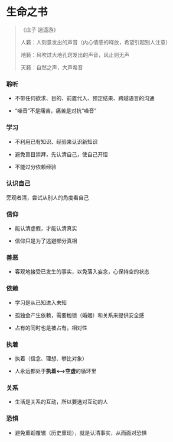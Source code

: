 # 生命之书

> 《庄子 逍遥游》
> 
> 人籁：人刻意发出的声音（内心情感的释放，希望引起别人注意）
> 
> 地籁：风吹过大地孔窍发出的声音，风止则无声
> 
> 天籁：自然之声，大声希音



### 聆听

- 不带任何欲求、目的、前置代入、预定结果、跨越语言的沟通

- “噪音”不是痛苦，痛苦是对抗“噪音”



### 学习

- 不利用已有知识、经验来认识新知识

- 避免盲目崇拜，先认清自己，使自己开悟

- 不能过分依赖经验



### 认识自己

旁观者清，尝试从别人的角度看自己



### 信仰

- 能认清虚假，才能认清真实

- 信仰只是为了逃避部分真相



### 善恶

- 客观地接受已发生的事实，以免落入妄念，心保持空的状态



### 依赖

- 学习是从已知进入未知

- 孤独会产生依赖，需要枷锁（婚姻）和关系来提供安全感

- 占有的同时也是被占有，相对性



### 执着

- 执着（信念、理想、攀比对象）

- 人永远都处于**执着<-->空虚**的循环里





### 关系

- 生活是关系的互动，所以要选对互动的人



### 恐惧

- 避免重蹈覆辙（历史重现），就是认清事实，从而面对恐惧


